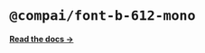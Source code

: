 # `@compai/font-b-612-mono`

[**Read the docs &rarr;**](https://components.ai/docs/typefaces/b-612-mono)
